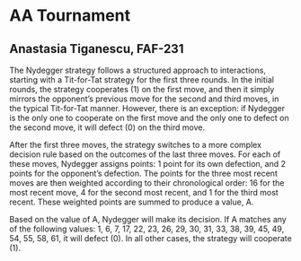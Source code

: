 # AA Tournament
## Anastasia Tiganescu, FAF-231

The Nydegger strategy follows a structured approach to interactions, starting with a Tit-for-Tat strategy for the first
three rounds. In the initial rounds, the strategy cooperates (1) on the first move, and then it simply mirrors the opponent’s
previous move for the second and third moves, in the typical Tit-for-Tat manner. However, there is an exception: if Nydegger 
is the only one to cooperate on the first move and the only one to defect on the second move, it will defect (0) on the third
move.

After the first three moves, the strategy switches to a more complex decision rule based on the outcomes of the last three 
moves. For each of these moves, Nydegger assigns points: 1 point for its own defection, and 2 points for the opponent’s 
defection. The points for the three most recent moves are then weighted according to their chronological order: 16 for the
most recent move, 4 for the second most recent, and 1 for the third most recent. These weighted points are summed to produce
a value, A.

Based on the value of A, Nydegger will make its decision. If A matches any of the following values: 1, 6, 7, 17, 22, 23, 26,
29, 30, 31, 33, 38, 39, 45, 49, 54, 55, 58, 61, it will defect (0). In all other cases, the strategy will cooperate (1).